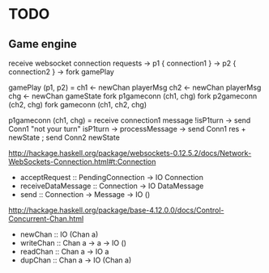 # TODO

## Game engine

receive websocket connection requests
  -> p1 { connection1 }
  -> p2 { connection2 } -> fork gamePlay

gamePlay (p1, p2) = 
  ch1 <- newChan playerMsg
  ch2 <- newChan playerMsg
  chg <- newChan gameState
  fork p1gameconn (ch1, chg)
  fork p2gameconn (ch2, chg)
  fork gameconn (ch1, ch2, chg)

  p1gameconn (ch1, chg) =
  receive connection1 message 
    !isP1turn -> send Conn1 "not your turn"
    isP1turn -> processMessage -> send Conn1 res + newState ; send Conn2 newState

http://hackage.haskell.org/package/websockets-0.12.5.2/docs/Network-WebSockets-Connection.html#t:Connection

  - acceptRequest :: PendingConnection -> IO Connection
  - receiveDataMessage :: Connection -> IO DataMessage
  - send :: Connection -> Message -> IO ()

http://hackage.haskell.org/package/base-4.12.0.0/docs/Control-Concurrent-Chan.html

  - newChan :: IO (Chan a)
  - writeChan :: Chan a -> a -> IO ()
  - readChan :: Chan a -> IO a
  - dupChan :: Chan a -> IO (Chan a)
